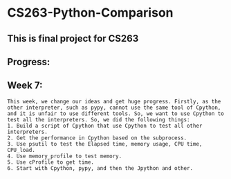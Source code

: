 # CS263-Python-Comparison

## This is final project for CS263

## Progress:
   ## Week 7:
	This week, we change our ideas and get huge progress. Firstly, as the other interpreter, such as pypy, cannot use the same tool of Cpython, and it is unfair to use different tools. So, we want to use Cpython to test all the interpreters. So, we did the following things:
	1. Build a script of Cpython that use Cpython to test all other interpreters.
	2. Get the performance in Cpython based on the subprocess.
	3. Use psutil to test the Elapsed time, memory usage, CPU time, CPU_load.
	4. Use memory_profile to test memory.
	5. Use cProfile to get time.
	6. Start with Cpython, pypy, and then the Jpython and other.
	
